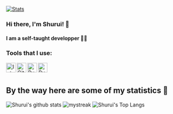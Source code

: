 
[![Stats](https://github-readme-stats.vercel.app/api?username=Shurui7&show_icons=true&count_private=true&theme=dark)](https://github.com/Shurui7)

### Hi there, I'm Shurui! 👋
#### I am a self-taught developper 👨‍💻
### Tools that I use:

[<img align="left" alt="IntelliJIDEA" width="26px" src="https://upload.wikimedia.org/wikipedia/commons/thumb/9/9c/IntelliJ_IDEA_Icon.svg/800px-IntelliJ_IDEA_Icon.svg.png" />][webdevplaylist1]
[<img align="left" alt="Github" width="26px" src="https://icon-library.com/images/github_png63.png" />][webdevplaylist2]
[<img align="left" alt="PyCharm" width="26px" src="https://upload.wikimedia.org/wikipedia/commons/thumb/1/1d/PyCharm_Icon.svg/1200px-PyCharm_Icon.svg.png" />][webdevplaylist3]
[<img align="left" alt="PyCharm" width="26px" src="https://cdn.freebiesupply.com/logos/thumbs/2x/visual-studio-code-logo.png" />][webdevplaylist4]
<br />
<br />

## By the way here are some of my statistics 🚀
![Shurui's github stats](https://github-readme-stats.vercel.app/api?username=Shurui7&show_icons=true&theme=tokyonight)
<img src="https://github-readme-streak-stats.herokuapp.com/?user=Shurui7&theme=tokyonight" alt="mystreak"/>
![Shurui's Top Langs](https://github-readme-stats.vercel.app/api/top-langs/?username=Shurui7&theme=tokyonight&layout=compact)

[webdevplaylist1]: https://www.jetbrains.com/idea/
[webdevplaylist2]: https://github.com/
[webdevplaylist3]: https://www.jetbrains.com/pycharm/
[webdevplaylist4]: https://code.visualstudio.com/

